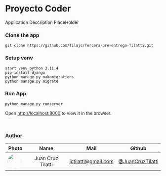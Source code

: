 # Proyecto Coder

Application Description PlaceHolder

### Clone the app

    git clone https://github.com/Tilajc/Tercera-pre-entrega-Tilatti.git
 
### Setup venv

    start venv python 3.11.4
    pip install django
    python manage.py makemigrations
    python manage.py migrate

### Run App

    python manage.py runserver

Open [http://localhost:8000](http://localhost:8000) to view it in the browser.

<br>

### Author

|                                   Photo                                                                            |       Name        |            Mail            |                          Github                          |
|:------------------------------------------------------------------------------------------------------------------:| :---------------: | :------------------------: | :------------------------------------------------------: |
| <img src="https://avatars.githubusercontent.com/u/87544394?v=4" height="50" width="50" style="border-radius:50px"> | Juan Cruz Tilatti |    jctilatti@gmail.com     |      [@JuanCruzTilatti](https://github.com/Tilajc)       |

<br>